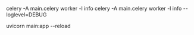 <!-- Run celery command -->
celery -A main.celery worker -l info 
celery -A main.celery worker -l info --loglevel=DEBUG
<!-- celery -A tasks.tasks worker -l info --loglevel=DEBUG -->

<!-- Run fastapi server -->
uvicorn main:app --reload